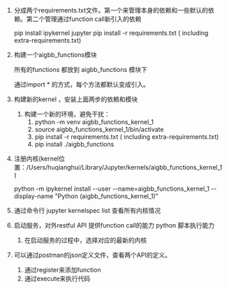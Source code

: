 1. 分成两个requirements.txt文件。第一个来管理本身的依赖和一些默认的依赖。第二个管理通过function call新引入的依赖

   pip install ipykernel jupyter
   pip install -r requirements.txt ( including extra-requirements.txt)
2. 构建一个aigbb_functions模块

   所有的functions 都放到 aigbb_functions 模块下

   通过import * 的方式，每个方法都默认变成引入。
3. 构建新的kernel ，安装上面两步的依赖和模块

   1. 构建一个新的环境，避免干扰：
      1. python -m venv aigbb_functions_kernel_1
      2. source  aigbb_functions_kernel_1/bin/activate
      3. pip install -r requirements.txt ( including extra-requirements.txt)
      4. pip install  ./aigbb_functions
4. 注册内核(kernel位置：/Users/huqianghui/Library/Jupyter/kernels/aigbb_functions_kernel_1)

   python -m ipykernel install --user --name=aigbb_functions_kernel_1 --display-name "Python (aigbb_functions_kernel_1)"
5. 通过命令行 jupyter kernelspec list 查看所有内核情况
6. 启动服务，对外restful API 提供function call的能力 python 脚本执行能力

   1. 在启动服务的过程中，选择对应的最新的内核
7. 可以通过postman的json定义文件，查看两个API的定义。

   1. 通过register来添加function
   2. 通过execute来执行代码

